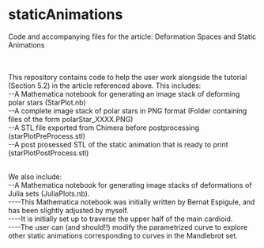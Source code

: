 # staticAnimations
Code and accompanying files for the article: Deformation Spaces and Static Animations<br><br><br>


This repository contains code to help the user work alongside the tutorial (Section 5.2) in the article referenced above.  This includes:<br>
--A Mathematica notebook for generating an image stack of deforming polar stars (StarPlot.nb)<br>
--A complete image stack of polar stars in PNG format (Folder containing files of the form polarStar_XXXX.PNG)<br>
--A STL file exported from Chimera before postprocessing (starPlotPreProcess.stl)<br>
--A post prosessed STL of the static animation that is ready to print (starPlotPostProcess.stl)<br><br>

We also include:<br>
--A Mathematica notebook for generating image stacks of deformations of Julia sets (JuliaPlots.nb).<br>
----This Mathematica notebook was initially written by Bernat Espigule, and has been slightly adjusted by myself.<br>
----It is initially set up to traverse the upper half of the main cardioid.<br>
----The user can (and should!!) modify the parametrized curve to explore other static animations corresponding to curves in the Mandlebrot set.<br>
